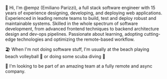 👋 Hi, I'm @empz (Emiliano Parizzi), a full stack software engineer with 15 years of experience designing, developing, and deploying
web applications. Experienced in leading remote teams to build, test and deploy robust and maintainable systems. Skilled in the whole spectrum of software development, from advanced
frontend techniques to backend architecture design and dev-ops pipelines. Passionate about learning, adopting cutting-edge technologies and optimizing the remote-based workflow.

🏖️ When I'm not doing software stuff,  I'm usually at the beach playing beach volleyball 🏐 or doing some scuba diving 🤿

💞️ I'm looking to be part of an amazing team at a fully remote and async company.


<!---
empz/empz is a ✨ special ✨ repository because its `README.md` (this file) appears on your GitHub profile.
You can click the Preview link to take a look at your changes.
--->
